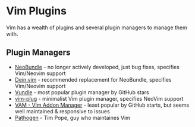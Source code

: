 # Vim Plugins

Vim has a wealth of plugins and several plugin managers to manage them with.

## Plugin Managers

* [NeoBundle](https://github.com/Shougo/neobundle.vim) - no longer actively developed, just bug fixes, specifies Vim/Neovim support
* [Dein.vim](https://github.com/Shougo/dein.vim) - recommended replacement for NeoBundle, specifies Vim/Neovim support
* [Vundle](https://github.com/VundleVim/Vundle.vim) - most popular plugin manager by GitHub stars
* [vim-plug](https://github.com/junegunn/vim-plug) - minimalist Vim plugin manager, specifies NeoVim support
* [VAM - Vim Addon Manager](https://github.com/MarcWeber/vim-addon-manager) - least popular by GitHub starts, but seems well maintained & responsive to issues
* [Pathogen](https://github.com/tpope/vim-pathogen) - Tim Pope, guy who maintaines Vim